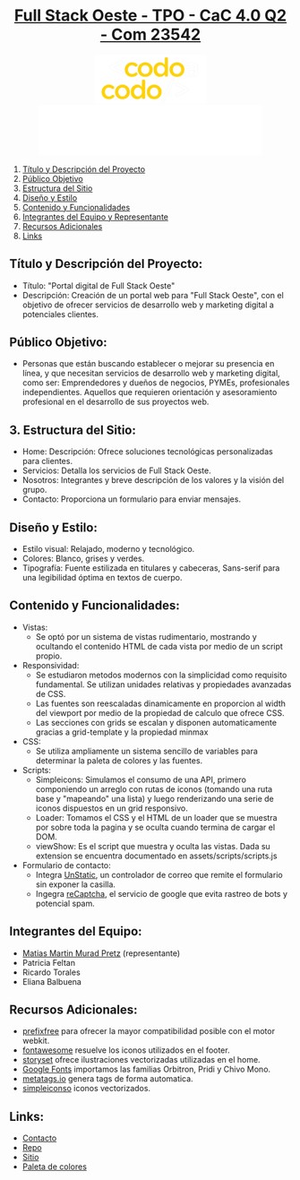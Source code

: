 <div align="center">
    <a href="https://matipretz.github.io/fullstackoeste"><h1>Full Stack Oeste - TPO - CaC 4.0 Q2 - Com 23542</h1></a>
    <img alt="bac logo" src="assets/images/readme/logo-CAC.webp" width="200px" />
    <img alt="cac logo" src="assets/images/readme/bac.png" width="400" />  
</div>


1. [Título y Descripción del Proyecto](#título-y-descripción-del-proyecto)
2. [Público Objetivo](#público-objetivo)   
3. [Estructura del Sitio](#estructura-del-sitio)
4. [Diseño y Estilo](#diseño-y-estilo)
5. [Contenido y Funcionalidades](#contenido-y-funcionalidades)
6. [Integrantes del Equipo y Representante](#integrantes-del-equipo-y-representante)
7. [Recursos Adicionales](#recursos-adicionales)
8. [Links](#links)

## Título y Descripción del Proyecto:
- Título: "Portal digital de Full Stack Oeste"
- Descripción: Creación de un portal web para "Full Stack Oeste", con el objetivo de ofrecer servicios de desarrollo web y marketing digital a potenciales clientes.

## Público Objetivo:
- Personas que están buscando establecer o mejorar su presencia en línea, y que necesitan servicios de desarrollo web y marketing digital, como ser: Emprendedores y dueños de negocios, PYMEs, profesionales independientes. Aquellos que requieren orientación y asesoramiento profesional en el desarrollo de sus proyectos web.

## 3. Estructura del Sitio:
- Home: Descripción: Ofrece soluciones tecnológicas personalizadas para clientes.
- Servicios: Detalla los servicios de Full Stack Oeste.
- Nosotros: Integrantes y breve descripción de los valores y la visión del grupo.
- Contacto: Proporciona un formulario para enviar mensajes.

## Diseño y Estilo:
- Estilo visual: Relajado, moderno y tecnológico.
- Colores: Blanco, grises y verdes.
- Tipografía: Fuente estilizada en titulares y cabeceras, Sans-serif para una legibilidad óptima en textos de cuerpo.

## Contenido y Funcionalidades:
- Vistas: 
  - Se optó por un sistema de vistas rudimentario, mostrando y ocultando el contenido HTML de cada vista por medio de un script propio.
- Responsividad: 
  - Se estudiaron metodos modernos con la simplicidad como requisito fundamental. Se utilizan unidades relativas y propiedades avanzadas de CSS. 
  - Las fuentes son reescaladas dinamicamente en proporcion al width del viewport por medio de la propiedad de calculo que ofrece CSS. 
  - Las secciones con grids se escalan y disponen automaticamente gracias a grid-template y la propiedad minmax
- CSS: 
  - Se utiliza ampliamente un sistema sencillo de variables para determinar la paleta de colores y las fuentes.
- Scripts:
  - Simpleicons: Simulamos el consumo de una API, primero componiendo un arreglo con rutas de iconos (tomando una ruta base y "mapeando" una lista) y luego renderizando una serie de iconos dispuestos en un grid responsivo.
  - Loader: Tomamos el CSS y el HTML de un loader que se muestra por sobre toda la pagina y se oculta cuando termina de cargar el DOM.
  - viewShow: Es el script que muestra y oculta las vistas. Dada su extension se encuentra documentado en assets/scripts/scripts.js
 - Formulario de contacto:
   - Integra [UnStatic](https://forms.un-static.com/), un controlador de correo que remite el formulario sin exponer la casilla.
   - Ingegra [reCaptcha](https://www.google.com/recaptcha/about/), el servicio de google que evita rastreo de bots y potencial spam.

## Integrantes del Equipo:
- [Matias Martin Murad Pretz](https://www.linkedin.com/in/matiasmurad/) (representante)
- Patricia Feltan
- Ricardo Torales
- Eliana Balbuena
  
## Recursos Adicionales:
- [prefixfree](https://github.com/LeaVerou/prefixfree) para ofrecer la mayor compatibilidad posible con el motor webkit.
- [fontawesome](https://fontawesome.com/) resuelve los iconos utilizados en el footer.
- [storyset](https://storyset.com/) ofrece ilustraciones vectorizadas utilizadas en el home.
- [Google Fonts](https://fonts.google.com/) importamos las familias Orbitron, Pridi y Chivo Mono.
- [metatags.io](https://metatags.io/) genera tags de forma automatica.
- [simpleiconso](https://simpleicons.org/) iconos vectorizados.


## Links:
- [Contacto](mailto:contact.me@altmails.com?subject=[FSO])
- [Repo](https://github.com/matipretz/fullstackoeste)
- [Sitio](https://matipretz.github.io/fullstackoeste)
- [Paleta de colores](https://coolors.co/visualizer/252525-004643-101010-F0FFF0)


